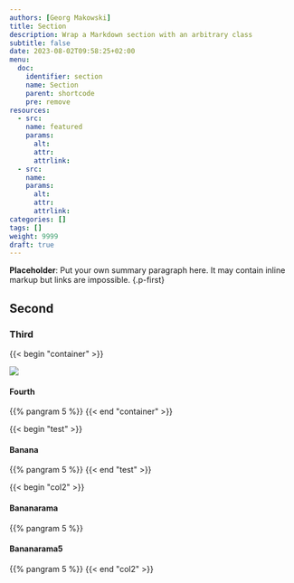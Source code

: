 ```yaml
---
authors: [Georg Makowski]
title: Section
description: Wrap a Markdown section with an arbitrary class
subtitle: false
date: 2023-08-02T09:58:25+02:00 
menu:
  doc:
    identifier: section 
    name: Section
    parent: shortcode
    pre: remove
resources: 
  - src:
    name: featured
    params:
      alt:
      attr:
      attrlink:
  - src: 
    name: 
    params:
      alt:
      attr: 
      attrlink:
categories: []
tags: []
weight: 9999
draft: true
---
```


**Placeholder**: Put your own summary paragraph here. It may contain inline markup but links are impossible.
{.p-first}
<!--more-->

## Second

### Third

{{< begin "container" >}}

![](bigsplash?posh=left)

#### Fourth

{{% pangram 5 %}}
{{< end "container" >}}

{{< begin "test" >}}

#### Banana

{{% pangram 5 %}}
{{< end "test" >}}

{{< begin "col2" >}}

#### Bananarama

{{% pangram 5 %}}

#### Bananarama5

{{% pangram 5 %}}
{{< end "col2" >}}
